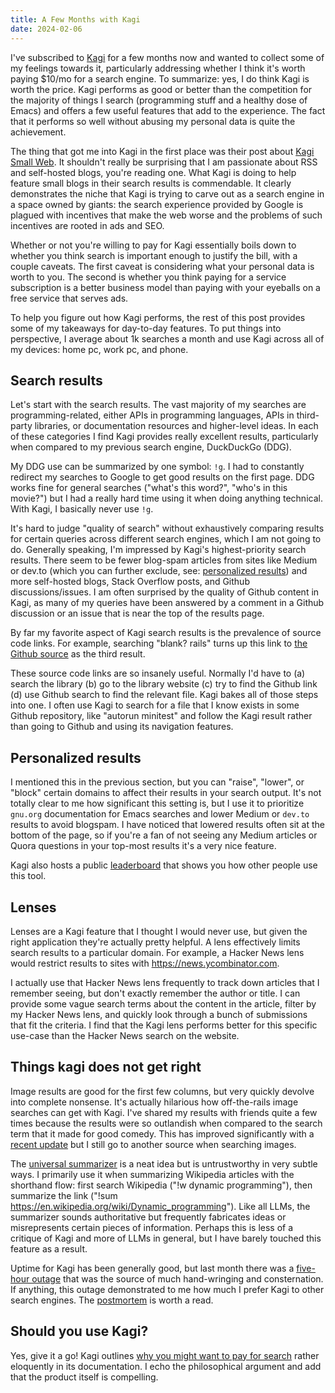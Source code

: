 ```yaml
---
title: A Few Months with Kagi
date: 2024-02-06
---
```


I've subscribed to [Kagi](https://kagi.com/) for a few months now and wanted to
collect some of my feelings towards it, particularly addressing whether I think
it's worth paying $10/mo for a search engine. To summarize: yes, I do think Kagi
is worth the price. Kagi performs as good or better than the competition for the
majority of things I search (programming stuff and a healthy dose of Emacs) and
offers a few useful features that add to the experience. The fact that it
performs so well without abusing my personal data is quite the achievement.

The thing that got me into Kagi in the first place was their post about
[Kagi Small Web](https://blog.kagi.com/small-web). It shouldn't really be
surprising that I am passionate about RSS and self-hosted blogs, you're reading
one. What Kagi is doing to help feature small blogs in their search results is
commendable. It clearly demonstrates the niche that Kagi is trying to carve out
as a search engine in a space owned by giants: the search experience provided by
Google is plagued with incentives that make the web worse and the problems of
such incentives are rooted in ads and SEO.

Whether or not you're willing to pay for Kagi essentially boils down to whether
you think search is important enough to justify the bill, with a couple caveats.
The first caveat is considering what your personal data is worth to you. The
second is whether you think paying for a service subscription is a better
business model than paying with your eyeballs on a free service that serves ads.

To help you figure out how Kagi performs, the rest of this post provides some of
my takeaways for day-to-day features. To put things into perspective, I average
about 1k searches a month and use Kagi across all of my devices: home pc, work
pc, and phone.

## Search results

Let's start with the search results. The vast majority of my searches are
programming-related, either APIs in programming languages, APIs in third-party
libraries, or documentation resources and higher-level ideas. In each of these
categories I find Kagi provides really excellent results, particularly when
compared to my previous search engine, DuckDuckGo (DDG).

My DDG use can be summarized by one symbol: `!g`. I had to constantly redirect
my searches to Google to get good results on the first page. DDG works fine for
general searches ("what's this word?", "who's in this movie?") but I had a
really hard time using it when doing anything technical. With Kagi, I basically
never use `!g`.

It's hard to judge "quality of search" without exhaustively comparing results
for certain queries across different search engines, which I am not going to do.
Generally speaking, I'm impressed by Kagi's highest-priority search results.
There seem to be fewer blog-spam articles from sites like Medium or dev.to
(which you can further exclude, see:
[personalized results](https://help.kagi.com/kagi/features/website-info-personalized-results.html#personalized-results))
and more self-hosted blogs, Stack Overflow posts, and Github discussions/issues.
I am often surprised by the quality of Github content in Kagi, as many of my
queries have been answered by a comment in a Github discussion or an issue that
is near the top of the results page.

By far my favorite aspect of Kagi search results is the prevalence of source
code links. For example, searching "blank? rails" turns up this link to
[the Github source](https://github.com/rails/rails/blob/main/activesupport/lib/active_support/core_ext/object/blank.rb)
as the third result.

These source code links are so insanely useful. Normally I'd have to (a) search
the library (b) go to the library website (c) try to find the Github link (d)
use Github search to find the relevant file. Kagi bakes all of those steps into
one. I often use Kagi to search for a file that I know exists in some Github
repository, like "autorun minitest" and follow the Kagi result rather than going
to Github and using its navigation features.

## Personalized results

I mentioned this in the previous section, but you can "raise", "lower", or
"block" certain domains to affect their results in your search output. It's not
totally clear to me how significant this setting is, but I use it to prioritize
`gnu.org` documentation for Emacs searches and lower Medium or `dev.to` results
to avoid blogspam. I have noticed that lowered results often sit at the bottom
of the page, so if you're a fan of not seeing any Medium articles or Quora
questions in your top-most results it's a very nice feature.

Kagi also hosts a public [leaderboard](https://kagi.com/stats?stat=leaderboard)
that shows you how other people use this tool.

## Lenses

Lenses are a Kagi feature that I thought I would never use, but given the right
application they're actually pretty helpful. A lens effectively limits search
results to a particular domain. For example, a Hacker News lens would restrict
results to sites with <https://news.ycombinator.com>.

I actually use that Hacker News lens frequently to track down articles that I
remember seeing, but don't exactly remember the author or title. I can provide
some vague search terms about the content in the article, filter by my Hacker
News lens, and quickly look through a bunch of submissions that fit the
criteria. I find that the Kagi lens performs better for this specific use-case
than the Hacker News search on the website.

## Things kagi does not get right

Image results are good for the first few columns, but very quickly devolve into
complete nonsense. It's actually hilarious how off-the-rails image searches can
get with Kagi. I've shared my results with friends quite a few times because the
results were so outlandish when compared to the search term that it made for
good comedy. This has improved significantly with a
[recent update](https://kagifeedback.org/d/2793-dec-28-2023-improved-search-results-and-new-extension-for-safari)
but I still go to another source when searching images.

The [universal summarizer](https://help.kagi.com/kagi/api/summarizer.html) is a
neat idea but is untrustworthy in very subtle ways. I primarily use it when
summarizing Wikipedia articles with the shorthand flow: first search Wikipedia
("!w dynamic programming"), then summarize the link ("!sum
https://en.wikipedia.org/wiki/Dynamic_programming"). Like all LLMs, the
summarizer sounds authoritative but frequently fabricates ideas or misrepresents
certain pieces of information. Perhaps this is less of a critique of Kagi and
more of LLMs in general, but I have barely touched this feature as a result.

Uptime for Kagi has been generally good, but last month there was a
[five-hour outage](https://status.kagi.com/clrnl9zwl97290beoine8zlvzx) that was
the source of much hand-wringing and consternation. If anything, this outage
demonstrated to me how much I prefer Kagi to other search engines. The
[postmortem](https://status.kagi.com/clrnl9zwl97290beoine8zlvzx) is worth a
read.

## Should you use Kagi?

Yes, give it a go! Kagi outlines
[why you might want to pay for search](https://help.kagi.com/kagi/why-kagi/why-pay-for-search.html)
rather eloquently in its documentation. I echo the philosophical argument and
add that the product itself is compelling.
